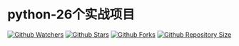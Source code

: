 # python-26个实战项目
[![Github Watchers](https://img.shields.io/github/watchers/HITCSzwx/python-26.svg?style=flat&label=watchers&color=blue)](https://github.com/HITCSzwx/python-26/watchers)  [![Github Stars](https://img.shields.io/github/stars/HITCSzwx/python-26.svg?style=flat&label=stars&color=yellow)](https://github.com/HITCSzwx/python-26/stargazers)  [![Github Forks](https://img.shields.io/github/forks/HITCSzwx/python-26.svg?style=flat&label=forks&color=green)](https://github.com/HITCSzwx/python-26/network/members)  [![Github Repository Size](https://img.shields.io/github/repo-size/HITCSzwx/python-26.svg?style=flat&label=repo-size&color=orange)](https://github.com/HITCSzwx/python-26)
